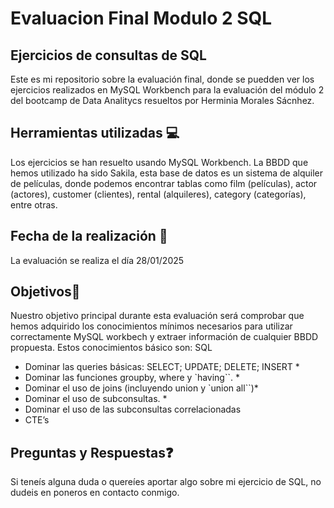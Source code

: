 # Evaluacion Final Modulo 2 SQL 
## Ejercicios de consultas de SQL
Este es mi repositorio sobre la evaluación final, donde se puedden ver los ejercicios realizados en MySQL Workbench
para la evaluación del módulo 2 del bootcamp de Data Analitycs resueltos por Herminia Morales Sácnhez.

## Herramientas utilizadas 💻
Los ejercicios se han resuelto usando MySQL Workbench.
La BBDD que hemos utilizado ha sido Sakila, esta base de datos es un sistema de alquiler de películas,
donde podemos encontrar tablas como film (películas), actor (actores), customer (clientes), rental (alquileres), category (categorías), entre otras.

## Fecha de la realización 📅
La evaluación se realiza el día 28/01/2025

## Objetivos🎯
Nuestro objetivo principal durante esta evaluación será comprobar que hemos adquirido los conocimientos mínimos necesarios 
para utilizar correctamente MySQL workbech y extraer información de cualquier BBDD propuesta.
Estos conocimientos básico son:
SQL
- Dominar las queries básicas: SELECT; UPDATE; DELETE; INSERT *
- Dominar las funciones groupby, where y `having``. *
- Dominar el uso de joins (incluyendo union y `union all``)*
- Dominar el uso de subconsultas. *
- Dominar el uso de las subconsultas correlacionadas
- CTE’s

## Preguntas y Respuestas❓
Si teneís alguna duda o quereíes aportar algo sobre mi ejercicio de SQL, no dudeis en poneros en contacto conmigo.

